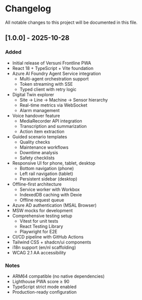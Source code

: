 # Changelog

All notable changes to this project will be documented in this file.

## [1.0.0] - 2025-10-28

### Added
- Initial release of Versuni Frontline PWA
- React 18 + TypeScript + Vite foundation
- Azure AI Foundry Agent Service integration
  - Multi-agent orchestration support
  - Token streaming with SSE
  - Typed client with retry logic
- Digital Twin explorer
  - Site → Line → Machine → Sensor hierarchy
  - Real-time metrics via WebSocket
  - Alarm management
- Voice handover feature
  - MediaRecorder API integration
  - Transcription and summarization
  - Action item extraction
- Guided scenario templates
  - Quality checks
  - Maintenance workflows
  - Downtime analysis
  - Safety checklists
- Responsive UI for phone, tablet, desktop
  - Bottom navigation (phone)
  - Left rail navigation (tablet)
  - Persistent sidebar (desktop)
- Offline-first architecture
  - Service worker with Workbox
  - IndexedDB caching with Dexie
  - Offline request queue
- Azure AD authentication (MSAL Browser)
- MSW mocks for development
- Comprehensive testing setup
  - Vitest for unit tests
  - React Testing Library
  - Playwright for E2E
- CI/CD pipeline with GitHub Actions
- Tailwind CSS + shadcn/ui components
- i18n support (en/nl scaffolding)
- WCAG 2.1 AA accessibility

### Notes
- ARM64 compatible (no native dependencies)
- Lighthouse PWA score ≥ 90
- TypeScript strict mode enabled
- Production-ready configuration
